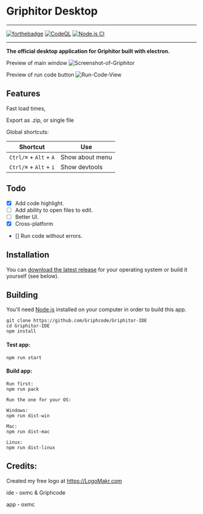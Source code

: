 # Griphitor Desktop 

---
[![forthebadge](https://forthebadge.com/images/badges/made-with-javascript.svg)](https://www.javascript.com/)   [![CodeQL](https://github.com/Advik-B/Griphitor-IDE/actions/workflows/codeql-analysis.yml/badge.svg)](https://github.com/Advik-B/Griphitor-IDE/actions/workflows/codeql-analysis.yml)  [![Node.js CI](https://github.com/Advik-B/Griphitor-IDE/actions/workflows/node.js.yml/badge.svg)](https://github.com/Advik-B/Griphitor-IDE/actions/workflows/node.js.yml)

---

**The official desktop application for Griphitor built with electron.**

Preview of main window
![Screenshot-of-Griphitor](https://user-images.githubusercontent.com/67136658/140071180-0562815b-b175-4da6-8d00-c26c727a81e8.png)

Preview of run code button
![Run-Code-View](https://user-images.githubusercontent.com/67136658/140071433-e03762c1-39af-4dcb-8e2c-85f02d7ac518.png)

## Features

Fast load times,

Export as .zip, or single file

Global shortcuts:

| Shortcut               | Use                           |
| ---------------------- | ----------------------------- |
| `Ctrl/⌘` + `Alt` + `A` | Show about menu               |
| `Ctrl/⌘` + `Alt` + `i` | Show devtools                 |

## Todo

- [X] Add code highlight.
- [ ] Add ability to open files to edit.
- [ ] Better UI.
- [X] Cross-platform
- [] Run code without errors.

## Installation

You can [download the latest release](https://github.com/Griphcode/Griphitor-IDE/releases) for your operating system or build it yourself (see below).

## Building


You'll need [Node.js](https://nodejs.org) installed on your computer in order to build this app.

```
git clone https://github.com/Griphcode/Griphitor-IDE
cd Griphitor-IDE
npm install
```

#### Test app:

```
npm run start
```

#### Build app:

```
Run first:
npm run pack

Run the one for your OS:

Windows:
npm run dist-win

Mac:
npm run dist-mac

Linux:
npm run dist-linux
```

## Credits:

Created my free logo at https://LogoMakr.com

ide - oxmc & Griphcode

app - oxmc